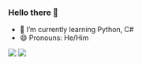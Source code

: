 ### Hello there 👋

- 🌱 I’m currently learning Python, C#
- 😄 Pronouns: He/Him
 <img src="https://github-readme-stats.vercel.app/api?username=R3ndrex&theme=deffault&show_icons=true">
 <img src="https://www.google.com/url?sa=i&url=https%3A%2F%2Fsilly-cats.fandom.com%2Fwiki%2FSilly_Cats_Wiki&psig=AOvVaw2LuRr10QXTlIPA3k5WO3wk&ust=1695798649021000&source=images&cd=vfe&opi=89978449&ved=0CBAQjRxqFwoTCLiGpKncx4EDFQAAAAAdAAAAABAE">
<!--
**R3ndrex/R3ndrex** is a ✨ _special_ ✨ repository because its `README.md` (this file) appears on your GitHub profile.

Here are some ideas to get you started:

- 🔭 I’m currently working on ...
- 👯 I’m looking to collaborate on ...
- 🤔 I’m looking for help with ...
- 💬 Ask me about ...
- 📫 How to reach me: ...
- ⚡ Fun fact: ...
-->
